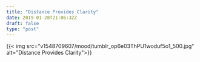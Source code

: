 ```yaml
---
title: "Distance Provides Clarity"
date: 2019-01-28T21:06:32Z
draft: false
type: "post"
---
```


{{< img src="v1548709607/mood/tumblr_op6e03ThPU1woduf5o1_500.jpg" alt="Distance Provides Clarity">}}